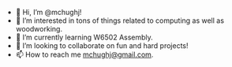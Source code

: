 - 👋 Hi, I’m @mchughj!
- 👀 I’m interested in tons of things related to computing as well as woodworking.
- 🌱 I’m currently learning W6502 Assembly.
- 💞️ I’m looking to collaborate on fun and hard projects!
- 📫 How to reach me mchughj@gmail.com.

<!---
mchughj/mchughj is a ✨ special ✨ repository because its `README.md` (this file) appears on your GitHub profile.
You can click the Preview link to take a look at your changes.
--->
